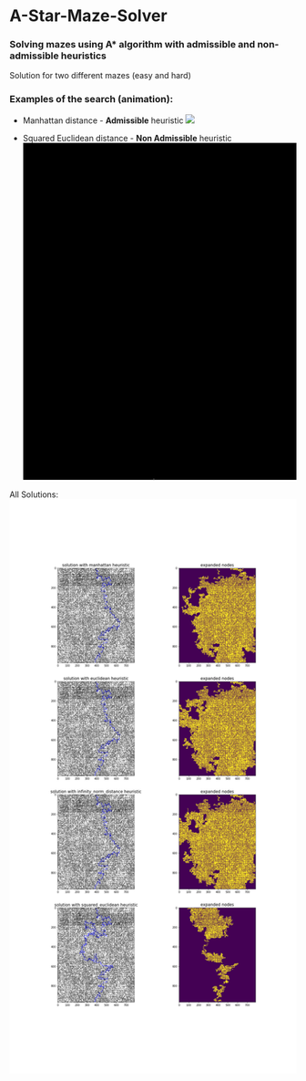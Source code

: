 # A-Star-Maze-Solver

### Solving mazes using A* algorithm with admissible and non-admissible heuristics

Solution for two different mazes (easy and hard)

### Examples of the search (animation):

* Manhattan distance - **Admissible** heuristic
![](https://github.com/Golbstein/A-Star-Maze-Solver/blob/master/hard_maze/manhattan.gif)

* Squared Euclidean distance - **Non Admissible** heuristic
![](https://github.com/Golbstein/A-Star-Maze-Solver/blob/master/hard_maze/squared_euclidean.gif)


All Solutions:
![alt text](https://github.com/Golbstein/A-Star-Maze-Solver/blob/master/hard_maze.png)
